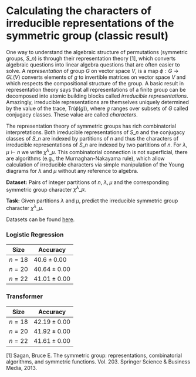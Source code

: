 # Calculating the characters of irreducible representations of the symmetric group (classic result)

One way to understand the algebraic structure of permutations (symmetric groups, $S\_n$) is through their representation theory \[1\], which converts algebraic questions into linear algebra questions that are often easier to solve. 
A *representation* of group $G$ on vector space $V$, is a map $\phi:G \rightarrow GL(V)$ converts elements of $g$ to invertible matrices on vector space $V$ and which respects the compositional structure of the group. A basic result in representation theory says that all representations of a finite group can be decomposed into atomic building blocks called *irreducible representations*. Amazingly, irreducible representations are themselves uniquely determined by the value of the trace, $\text{Tr}(\phi(g))$, where $g$ ranges over subsets of $G$ called conjugacy classes. These value are called *characters*. 

The representation theory of symmetric groups has rich combinatorial interpretations. Both irreducible representations of $S\_n$ and the conjugacy classes of $S\_n$ are indexed by partitions of $n$ and thus the characters of irreducible representations of $S\_n$ are indexed by two partitions of $n$. For $\lambda,\mu \vdash n$ we write $\chi^\lambda\_\mu$. This combinatorial connection is not superficial, there are algorithms (e.g., the Murnaghan-Nakayama rule), which allow calculation of irreducible characters via simple manipulation of the Young diagrams for $\lambda$ and $\mu$ without any reference to algebra. 

**Dataset:** Pairs of integer partitions of $n$, $\lambda, \mu$ and the corresponding symmetric group character $\chi^{\lambda}\_{\mu}$.

**Task:** Given partitions $\lambda$ and $\mu$, predict the irreducible symmetric group character $\chi^{\lambda}\_{\mu}$.

Datasets can be found [here](https://drive.google.com/file/d/15AHAn9NnC7crzG_8BnaH3pp1aOGUUniV/view?usp=sharing).

### Logistic Regression

| Size | Accuracy | 
|----------|----------|
| $n= 18$ | $40.6 \pm 0.00%$ |
| $n= 20$  | $40.64 \pm 0.00%$ |
| $n= 22$  | $41.01 \pm 0.00%$ | 

### Transformer

| Size | Accuracy | 
|----------|----------|
| $n= 18$ | $42.19 \pm 0.00%$ |
| $n= 20$  | $41.92 \pm 0.00%$ |
| $n= 22$  | $41.61 \pm 0.00$ | 

\[1\] Sagan, Bruce E. The symmetric group: representations, combinatorial algorithms, and symmetric functions. Vol. 203. Springer Science & Business Media, 2013.


